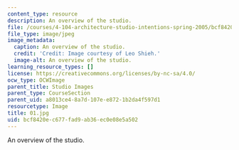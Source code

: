 ```yaml
---
content_type: resource
description: An overview of the studio.
file: /courses/4-104-architecture-studio-intentions-spring-2005/bcf8420ec677fad9ab36ec0e08e5a502_01.jpg
file_type: image/jpeg
image_metadata:
  caption: An overview of the studio.
  credit: 'Credit: Image courtesy of Leo Shieh.'
  image-alt: An overview of the studio.
learning_resource_types: []
license: https://creativecommons.org/licenses/by-nc-sa/4.0/
ocw_type: OCWImage
parent_title: Studio Images
parent_type: CourseSection
parent_uid: a8013ce4-8a7d-107e-e872-1b2da4f597d1
resourcetype: Image
title: 01.jpg
uid: bcf8420e-c677-fad9-ab36-ec0e08e5a502
---
```

An overview of the studio.